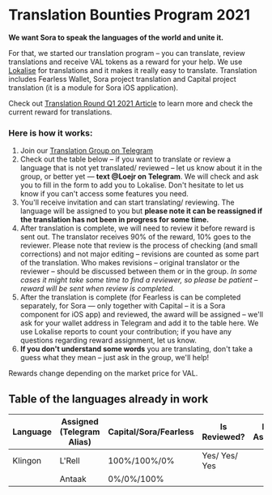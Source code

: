 # Translation Bounties Program 2021

**We want Sora to speak the languages of the world and unite it.**

For that, we started our translation program – you can translate, review translations and receive VAL tokens as a reward for your help.
We use [Lokalise](https://lokalise.com/) for translations and it makes it really easy to translate.
Translation includes Fearless Wallet, Sora project translation and Capital project translation (it is a module for Sora iOS application).

Check out [Translation Round Q1 2021 Article](https://sora-xor.medium.com/rewards-for-sora-ecosystem-translations-c69bc38e931a) to learn more and check the current reward for translations.

### Here is how it works:
1. Join our [Translation Group on Telegram](https://t.me/sora_translation_community)
2. Check out the table below – if you want to translate or review a language that is not yet translated/ reviewed – let us know about it in the group, or better yet — **text @Loejr on Telegram**.
We will check and ask you to fill in the form to add you to Lokalise. Don't hesitate to let us know if you can't access some features you need.
3. You'll receive invitation and can start translating/ reviewing.
The language will be assigned to you but **please note it can be reassigned if the translation has not been in progress for some time.**
4. After translation is complete, we will need to review it before reward is sent out.
The translator receives 90% of the reward, 10% goes to the reviewer.
Please note that review is the process of checking (and small corrections) and not major editing – revisions are counted as some part of the translation.
Who makes revisions – original translator or the reviewer – should be discussed between them or in the group.
*In some cases it might take some time to find a reviewer, so please be patient – reward will be sent when review is completed.*
5. After the translation is complete (for Fearless is can be completed separately, for Sora — only together with Capital – it is a Sora component for iOS app) and reviewed, the award will be assigned – we'll ask for your wallet address in Telegram and add it to the table here.
We use Lokalise reports to count your contribution; if you have any questions regarding reward assignment, let us know.
6. **If you don't understand some words** you are translating, don't take a guess what they mean – just ask in the group, we'll help!

Rewards change depending on the market price for VAL.

## Table of the languages already in work

| Language | Assigned (Telegram Alias) | Capital/Sora/Fearless | Is Reviewed? | Reward Assignment | Is Reward Sent |
|----------|---------------------------|-----------------------|--------------|-------------------|----------------|
|Klingon   | L'Rell                    | 100%/100%/0%          | Yes/ Yes/ Yes|                   |                |
|          | Antaak                    | 0%/0%/100%            |              |                   |                |